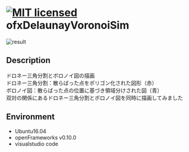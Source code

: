 [![MIT licensed](https://img.shields.io/badge/license-MIT-blue.svg)](LICENSE)
ofxDelaunayVoronoiSim
====
![result](https://github.com/chakio/ofxDelaunayVoronoiSim/blob/master/media/voronoi720.gif) 
## Description
ドロネー三角分割とボロノイ図の描画  
ドロネー三角分割：散らばった点をポリゴン化された図形（赤）  
ボロノイ図：散らばった点の位置に基づき領域分けされた図（青）  
双対の関係にあるドロネー三角分割とボロノイ図を同時に描画してみました  

## Environment
* Ubuntu16.04
* openFrameworks v0.10.0
* visualstudio code


